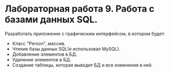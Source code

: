 # Лабораторная работа 9. Работа с базами данных SQL.

Разработать приложение с графическим интерфейсом, в котором будет:
+ Класс "Person", массив.
+ Чтение базы данных SQL(я использовал MySQL).
+ Добавление элементов в БД.
+ Удаление элементов в БД.
+ Создание таблицы, которая выводит БД и все изменения в ней.
